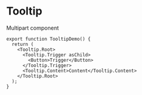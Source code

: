 # Tooltip

Multipart component

```tsx
export function TooltipDemo() {
  return (
    <Tooltip.Root>
      <Tooltip.Trigger asChild>
        <Button>Trigger</Button>
      </Tooltip.Trigger>
      <Tooltip.Content>Content</Tooltip.Content>
    </Tooltip.Root>
  );
}
```
